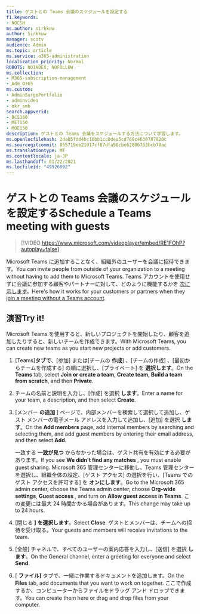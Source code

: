```yaml
---
title: ゲストとの Teams 会議のスケジュールを設定する
f1.keywords:
- NOCSH
ms.author: sirkkuw
author: Sirkkuw
manager: scotv
audience: Admin
ms.topic: article
ms.service: o365-administration
localization_priority: Normal
ROBOTS: NOINDEX, NOFOLLOW
ms.collection:
- M365-subscription-management
- Adm_O365
ms.custom:
- AdminSurgePortfolio
- adminvideo
- okr_smb
search.appverid:
- BCS160
- MET150
- MOE150
description: ゲストとの Teams 会議をスケジュールする方法について学習します。
ms.openlocfilehash: 2da05fdd4bc10bb1cc0dea5cd769c4630787820c
ms.sourcegitcommit: 855719ee21017cf87dfa98cbe62806763bcb78ac
ms.translationtype: MT
ms.contentlocale: ja-JP
ms.lasthandoff: 01/22/2021
ms.locfileid: "49926092"
---
```

# <a name="schedule-a-teams-meeting-with-guests"></a><span data-ttu-id="921a2-103">ゲストとの Teams 会議のスケジュールを設定する</span><span class="sxs-lookup"><span data-stu-id="921a2-103">Schedule a Teams meeting with guests</span></span>

> [!VIDEO https://www.microsoft.com/videoplayer/embed/RE1FOhP?autoplay=false]

<span data-ttu-id="921a2-104">Microsoft Teams に追加することなく、組織外のユーザーを会議に招待できます。</span><span class="sxs-lookup"><span data-stu-id="921a2-104">You can invite people from outside of your organization to a meeting without having to add them to Microsoft Teams.</span></span> <span data-ttu-id="921a2-105">Teams アカウントを使用せずに会議に参加する顧客やパートナーに対して、どのように機能するかを [次に示します](https://support.microsoft.com/office/c6efc38f-4e03-4e79-b28f-e65a4c039508)。</span><span class="sxs-lookup"><span data-stu-id="921a2-105">Here's how it works for your customers or partners when they [join a meeting without a Teams account](https://support.microsoft.com/office/c6efc38f-4e03-4e79-b28f-e65a4c039508).</span></span>

## <a name="try-it"></a><span data-ttu-id="921a2-106">演習</span><span class="sxs-lookup"><span data-stu-id="921a2-106">Try it!</span></span>

<span data-ttu-id="921a2-107">Microsoft Teams を使用すると、新しいプロジェクトを開始したり、顧客を追加したりすると、新しいチームを作成できます。</span><span class="sxs-lookup"><span data-stu-id="921a2-107">With Microsoft Teams, you can create new teams as you start new projects or add customers.</span></span>

1. <span data-ttu-id="921a2-108">[Teams]**タブで**、[参加] または[チームの **作成**] 、[チームの作成] 、[最初からチームを作成する] の順に選択し、[プライベート] を **選択します**。</span><span class="sxs-lookup"><span data-stu-id="921a2-108">On the  **Teams** tab, select **Join or create a team**, **Create team**, **Build a team from scratch**, and then **Private**.</span></span>
2. <span data-ttu-id="921a2-109">チームの名前と説明を入力し、[作成] を選択  **します**。</span><span class="sxs-lookup"><span data-stu-id="921a2-109">Enter a name for your team, a description, and then select  **Create**.</span></span>
3. <span data-ttu-id="921a2-110">[メンバー  **の追加**  ] ページで、内部メンバーを検索して選択して追加し、ゲスト メンバーの電子メール アドレスを入力して追加し、[追加] を選択  **します**。</span><span class="sxs-lookup"><span data-stu-id="921a2-110">On the  **Add members**  page, add internal members by searching and selecting them, and add guest members by entering their email address, and then select  **Add**.</span></span>

    <span data-ttu-id="921a2-111">一致する  **一致が見つ** からなかった場合は、ゲスト共有を有効にする必要があります。</span><span class="sxs-lookup"><span data-stu-id="921a2-111">If you see  **We didn't find any matches** , you must enable guest sharing.</span></span> <span data-ttu-id="921a2-112">Microsoft 365 管理センターに移動し、Teams 管理センターを選択し、組織全体の設定、[ゲスト アクセス] の選択を行い、[Teams でのゲスト アクセスを許可する] を **オンにします**。</span><span class="sxs-lookup"><span data-stu-id="921a2-112">Go to the Microsoft 365 admin center, choose the Teams admin center, choose  **Org-wide settings**,  **Guest access** , and turn on  **Allow guest access in Teams**.</span></span> <span data-ttu-id="921a2-113">この変更には最大 24 時間かかる場合があります。</span><span class="sxs-lookup"><span data-stu-id="921a2-113">This change may take up to 24 hours.</span></span>

1. <span data-ttu-id="921a2-114">[閉じる  **] を選択します**。</span><span class="sxs-lookup"><span data-stu-id="921a2-114">Select  **Close**.</span></span> <span data-ttu-id="921a2-115">ゲストとメンバーは、チームへの招待を受け取る。</span><span class="sxs-lookup"><span data-stu-id="921a2-115">Your guests and members will receive invitations to the team.</span></span>
2. <span data-ttu-id="921a2-116">[全般] チャネルで、すべてのユーザーの案内応答を入力し、[送信] を選択  **します**。</span><span class="sxs-lookup"><span data-stu-id="921a2-116">On the General channel, enter a greeting for everyone and select  **Send**.</span></span>
3. <span data-ttu-id="921a2-117">[  **ファイル]** タブで、一緒に作業するドキュメントを追加します。</span><span class="sxs-lookup"><span data-stu-id="921a2-117">On the  **Files** tab, add documents that you want to work on together.</span></span> <span data-ttu-id="921a2-118">ここで作成するか、コンピューターからファイルをドラッグ アンド ドロップできます。</span><span class="sxs-lookup"><span data-stu-id="921a2-118">You can create them here or drag and drop files from your computer.</span></span>